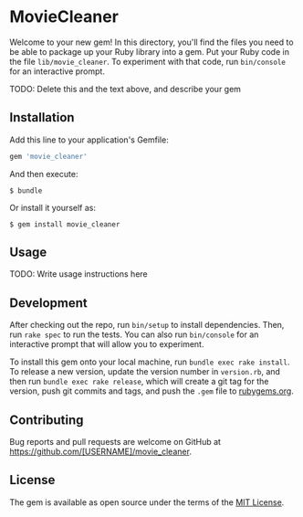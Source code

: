 # MovieCleaner

Welcome to your new gem! In this directory, you'll find the files you need to be able to package up your Ruby library into a gem. Put your Ruby code in the file `lib/movie_cleaner`. To experiment with that code, run `bin/console` for an interactive prompt.

TODO: Delete this and the text above, and describe your gem

## Installation

Add this line to your application's Gemfile:

```ruby
gem 'movie_cleaner'
```

And then execute:

    $ bundle

Or install it yourself as:

    $ gem install movie_cleaner

## Usage

TODO: Write usage instructions here

## Development

After checking out the repo, run `bin/setup` to install dependencies. Then, run `rake spec` to run the tests. You can also run `bin/console` for an interactive prompt that will allow you to experiment.

To install this gem onto your local machine, run `bundle exec rake install`. To release a new version, update the version number in `version.rb`, and then run `bundle exec rake release`, which will create a git tag for the version, push git commits and tags, and push the `.gem` file to [rubygems.org](https://rubygems.org).

## Contributing

Bug reports and pull requests are welcome on GitHub at https://github.com/[USERNAME]/movie_cleaner.

## License

The gem is available as open source under the terms of the [MIT License](https://opensource.org/licenses/MIT).
